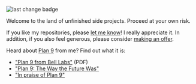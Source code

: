 ![last change badge](https://img.shields.io/github/last-commit/EdoardoLaGreca/EdoardoLaGreca?label=last%20change)

Welcome to the land of unfinished side projects. Proceed at your own risk.

If you like my repositories, please [let me know](https://edolg.it/me/contacts)! I really appreciate it. In addition, if you also feel generous, please consider [making an offer](https://edolg.it/repos/donations).

Heard about [Plan 9](https://en.wikipedia.org/wiki/Plan_9_from_Bell_Labs) from me? Find out what it is:

- ["Plan 9 from Bell Labs"](https://9p.io/sys/doc/9.pdf) (PDF)
- ["Plan 9: The Way the Future Was"](http://www.catb.org/esr/writings/taoup/html/plan9.html)
- ["In praise of Plan 9"](https://drewdevault.com/2022/11/12/In-praise-of-Plan-9.html)
